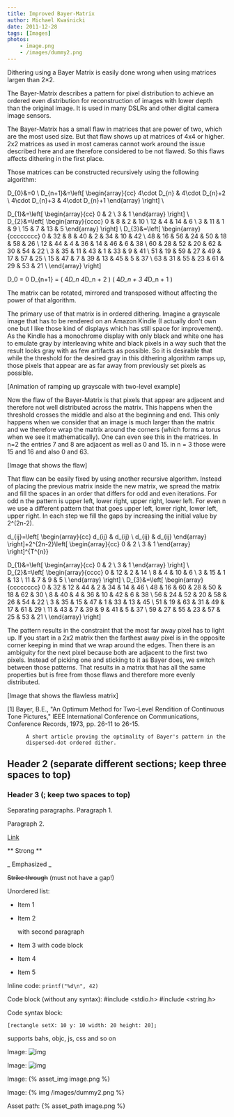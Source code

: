```yaml
---
title: Improved Bayer-Matrix
author: Michael Kwaśnicki
date: 2011-12-28
tags: [Images]
photos:
    - image.png
    - /images/dummy2.png
---
```


Dithering using a Bayer Matrix is easily done wrong when using matrices largen than 2×2.

<!-- more -->

<!-- latexit with 20pt 238 238 238 -->

The Bayer-Matrix describes a pattern for pixel distribution to achieve an ordered even distribution for reconstruction of images with lower depth than the original image. It is used in many DSLRs and other digital camera image sensors.

The Bayer-Matrix has a small flaw in matrices that are power of two, which are the most used size. But that flaw shows up at matrices of 4x4 or higher. 2x2 matrices as used in most cameras cannot work around the issue described here and are therefore considered to be not flawed. So this flaws affects dithering in the first place.

Those matrices can be constructed recursively using the following algorithm:

D_{0}&=0 \\
D_{n+1}&=\left[ \begin{array}{cc} 4\cdot D_{n} & 4\cdot D_{n}+2 \\ 4\cdot D_{n}+3 & 4\cdot D_{n}+1 \end{array} \right] \\

D_{1}&=\left[ \begin{array}{cc}
0 & 2 \\
3 & 1
\end{array} \right] \\
D_{2}&=\left[ \begin{array}{cccc}
0 & 8 & 2 & 10 \\
12 & 4 & 14 & 6 \\
3 & 11 & 1 & 9 \\
15 & 7 & 13 & 5
\end{array} \right] \\
D_{3}&=\left[ \begin{array}{cccccccc}
0	&	32	&	8	&	40	&	2	&	34	&	10	&	42 \\
48	&	16	&	56	&	24	&	50	&	18	&	58	&	26  \\
12	&	44	&	4	&	36	&	14	&	46	&	6	&	38  \\
60	&	28	&	52	&	20	&	62	&	30	&	54	&	22  \\
3	&	35	&	11	&	43	&	1	&	33	&	9	&	41  \\
51	&	19	&	59	&	27	&	49	&	17	&	57	&	25  \\
15	&	47	&	7	&	39	&	13	&	45	&	5	&	37  \\
63	&	31	&	55	&	23	&	61	&	29	&	53	&	21  \\
\end{array} \right]

D_0     = 0
D_{n+1} = ( 4*D_n      4*D_n + 2 )
          ( 4*D_n + 3  4*D_n + 1 )

The matrix can be rotated, mirrored and transposed without affecting the power of that algorithm.

The primary use of that matrix is in ordered dithering. Imagine a grayscale image that has to be rendered on an Amazon Kindle (I actually don't own one but I like those kind of displays which has still space for improvement). As the Kindle has a monochrome display with only black and white one has to emulate gray by interleaving white and black pixels in a way such that the result looks gray with as few artifacts as possible. So it is desirable that while the threshold for the desired gray in this dithering algorithm ramps up, those pixels that appear are as far away from previously set pixels as possible.

[Animation of ramping up grayscale with two-level example]

Now the flaw of the Bayer-Matrix is that pixels that appear are adjacent and therefore not well distributed across the matrix. This happens when the threshold crosses the middle and also at the beginning and end. This only happens when we consider that an image is much larger than the matrix and we therefore wrap the matrix around the corners (which forms a torus when we see it mathematically). One can even see this in the matrices. In n=2 the entries 7 and 8 are adjacent as well as 0 and 15. in n = 3 those were 15 and 16 and also 0 and 63.

[Image that shows the flaw]

That flaw can be easily fixed by using another recursive algorithm. Instead of placing the previous matrix inside the new matrix, we spread the matrix and fill the spaces in an order that differs for odd and even iterations. For odd n the pattern is upper left, lower right, upper right, lower left. For even n we use a different pattern that that goes upper left, lower right, lower left, upper right. In each step we fill the gaps by increasing the initial value by 2^(2n-2).

d_{ij}=\left[ \begin{array}{cc} d_{ij} & d_{ij} \\ d_{ij} & d_{ij} \end{array} \right]+2^{2n-2}\left[ \begin{array}{cc} 0 & 2 \\ 3 & 1 \end{array} \right]^{T^{n}}


D_{1}&=\left[ \begin{array}{cc}
0 & 2 \\
3 & 1
\end{array} \right] \\
D_{2}&=\left[ \begin{array}{cccc}
0	&	12	&	2	&	14 \\
8	&	4	&	10	&	6  \\
3	&	15	&	1	&	13  \\
11	&	7	&	9	&	5  \\
\end{array} \right] \\
D_{3}&=\left[ \begin{array}{cccccccc}
0	&	32	&	12	&	44	&	2	&	34	&	14	&	46 \\
48	&	16	&	60	&	28	&	50	&	18	&	62	&	30  \\
8	&	40	&	4	&	36	&	10	&	42	&	6	&	38  \\
56	&	24	&	52	&	20	&	58	&	26	&	54	&	22  \\
3	&	35	&	15	&	47	&	1	&	33	&	13	&	45  \\
51	&	19	&	63	&	31	&	49	&	17	&	61	&	29  \\
11	&	43	&	7	&	39	&	9	&	41	&	5	&	37  \\
59	&	27	&	55	&	23	&	57	&	25	&	53	&	21  \\
\end{array} \right]

The pattern results in the constraint that the most far away pixel has to light up. If you start in a 2x2 matrix then the farthest away pixel is in the opposite corner keeping in mind that we wrap around the edges. Then there is an ambiguity for the next pixel because both are adjacent to the first two pixels. Instead of picking one and sticking to it as Bayer does, we switch between those patterns. That results in a matrix that has all the same properties but is free from those flaws and therefore more evenly distributed.

[Image that shows the flawless matrix]


[1]  Bayer, B.E., "An Optimum Method for Two-Level Rendition of Continuous
     Tone Pictures," IEEE International Conference on Communications,
     Conference Records, 1973, pp. 26-11 to 26-15.  

          A short article proving the optimality of Bayer's pattern in the
          dispersed-dot ordered dither.  



## Header 2 (separate different sections; keep three spaces to top) ##


### Header 3 (; keep two spaces to top) ###


Separating paragraphs. Paragraph 1.

Paragraph 2.


[Link](http://example.com/)


** Strong **


_ Emphasized _ 


~~Strike through~~ (must not have a gap!)


Unordered list:
* Item 1
* Item 2

    with second paragraph
* Item 3
        with code block
* Item 4
* Item 5


Inline code: `printf("%d\n", 42)`


Code block (without any syntax):
    #include <stdio.h>
    #include <string.h>


Code syntax block:
``` objc title http://kwasi-ich.de kwasi-ich
[rectangle setX: 10 y: 10 width: 20 height: 20];
```
supports bahs, objc, js, css and so on


Image: ![img](image.png)

Image: ![img](/images/dummy2.png)

Image: {% asset_img image.png %}

Image: {% img /images/dummy2.png %}


Asset path: {% asset_path image.png %}
